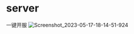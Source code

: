 # server
一键开服
![Screenshot_2023-05-17-18-14-51-924](https://github.com/ZenXSin/server/assets/119043044/3eb106ac-814a-460f-950c-1e7865dcf434)
